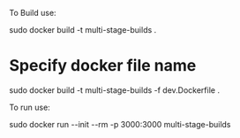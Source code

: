 To Build use:

sudo docker build -t multi-stage-builds .

# Specify docker file name

sudo docker build -t multi-stage-builds -f dev.Dockerfile .

To run use:

sudo docker run --init --rm -p 3000:3000 multi-stage-builds